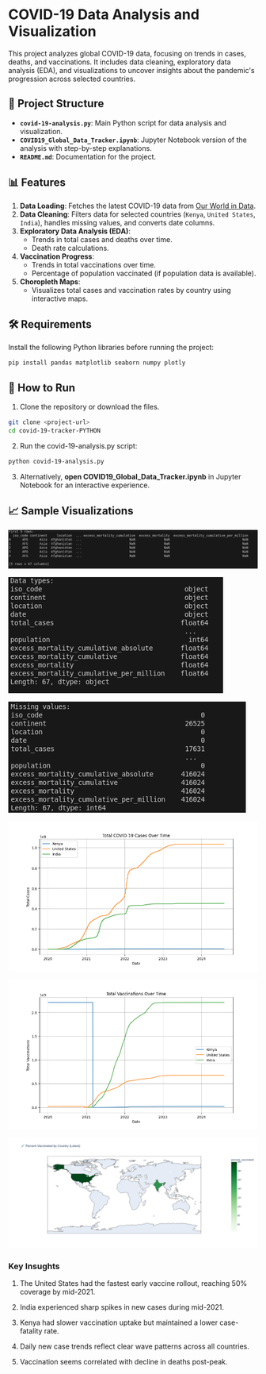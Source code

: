 # COVID-19 Data Analysis and Visualization

This project analyzes global COVID-19 data, focusing on trends in cases, deaths, and vaccinations. It includes data cleaning, exploratory data analysis (EDA), and visualizations to uncover insights about the pandemic's progression across selected countries.

## 📂 Project Structure

- **`covid-19-analysis.py`**: Main Python script for data analysis and visualization.
- **`COVID19_Global_Data_Tracker.ipynb`**: Jupyter Notebook version of the analysis with step-by-step explanations.
- **`README.md`**: Documentation for the project.

## 📊 Features

1. **Data Loading**: Fetches the latest COVID-19 data from [Our World in Data](https://covid.ourworldindata.org/data/owid-covid-data.csv).
2. **Data Cleaning**: Filters data for selected countries (`Kenya`, `United States`, `India`), handles missing values, and converts date columns.
3. **Exploratory Data Analysis (EDA)**:
   - Trends in total cases and deaths over time.
   - Death rate calculations.
4. **Vaccination Progress**:
   - Trends in total vaccinations over time.
   - Percentage of population vaccinated (if population data is available).
5. **Choropleth Maps**:
   - Visualizes total cases and vaccination rates by country using interactive maps.

## 🛠️ Requirements

Install the following Python libraries before running the project:

```bash
pip install pandas matplotlib seaborn numpy plotly
```

## 🚀 How to Run
1. Clone the repository or download the files.
```bash
git clone <project-url>
cd covid-19-tracker-PYTHON
```
2. Run the covid-19-analysis.py script:
```bash
python covid-19-analysis.py
```
3. Alternatively, **open COVID19_Global_Data_Tracker.ipynb** in Jupyter Notebook for an interactive experience.


## 📈 Sample Visualizations

![Columns](images/columns.png)

![DataTypes](images/data-types.png)

![MissingValues](images/missingValues.png)

![Total cases over Time](images/covid-19-data-1.png)

![Vaccination graph](images/covid-19-vaccination.png)

![World Map](images/covid-19-map.png)

### Key Insughts

1. The United States had the fastest early vaccine rollout, reaching 50% coverage by mid-2021.

2. India experienced sharp spikes in new cases during mid-2021.

3. Kenya had slower vaccination uptake but maintained a lower case-fatality rate.

4. Daily new case trends reflect clear wave patterns across all countries.

5. Vaccination seems correlated with decline in deaths post-peak.